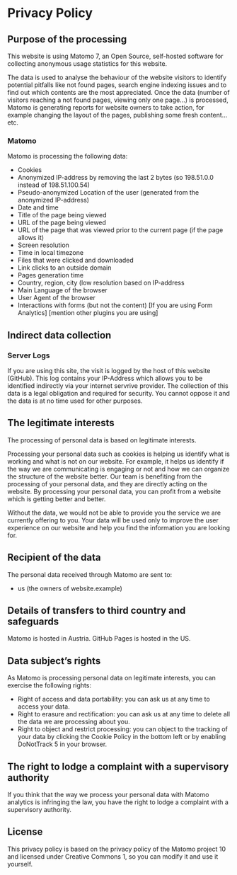 # Privacy Policy

## Purpose of the processing

This website is using Matomo 7, an Open Source, self-hosted software for collecting anonymous usage statistics for this website.

The data is used to analyse the behaviour of the website visitors to identify potential pitfalls like not found pages, search engine indexing issues and to find out which contents are the most appreciated. Once the data (number of visitors reaching a not found pages, viewing only one page…) is processed, Matomo is generating reports for website owners to take action, for example changing the layout of the pages, publishing some fresh content… etc.

### Matomo

Matomo is processing the following data:

- Cookies
- Anonymized IP-address by removing the last 2 bytes (so 198.51.0.0 instead of 198.51.100.54)
- Pseudo-anonymized Location of the user (generated from the anonymized IP-address)
- Date and time
- Title of the page being viewed
- URL of the page being viewed
- URL of the page that was viewed prior to the current page (if the page allows it)
- Screen resolution
- Time in local timezone
- Files that were clicked and downloaded
- Link clicks to an outside domain
- Pages generation time
- Country, region, city (low resolution based on IP-address
- Main Language of the browser
- User Agent of the browser
- Interactions with forms (but not the content) [If you are using Form Analytics]
[mention other plugins you are using]

## Indirect data collection

### Server Logs

If you are using this site, the visit is logged by the host of this website (GitHub). This log contains your IP-Address which allows you to be identified indirectly via your internet servrive provider. The collection of this data is a legal obligation and required for security. You cannot oppose it and the data is at no time used for other purposes.

## The legitimate interests

The processing of personal data is based on legitimate interests.

Processing your personal data such as cookies is helping us identify what is working and what is not on our website. For example, it helps us identify if the way we are communicating is engaging or not and how we can organize the structure of the website better. Our team is benefiting from the processing of your personal data, and they are directly acting on the website. By processing your personal data, you can profit from a website which is getting better and better.

Without the data, we would not be able to provide you the service we are currently offering to you. Your data will be used only to improve the user experience on our website and help you find the information you are looking for.

## Recipient of the data

The personal data received through Matomo are sent to:

- us (the owners of website.example)

## Details of transfers to third country and safeguards

Matomo is hosted in Austria. GitHub Pages is hosted in the US.

## Data subject’s rights

As Matomo is processing personal data on legitimate interests, you can exercise the following rights:

- Right of access and data portability: you can ask us at any time to access your data.
- Right to erasure and rectification: you can ask us at any time to delete all the data we are processing about you.
- Right to object and restrict processing: you can object to the tracking of your data by clicking the Cookie Policy in the bottom left or by enabling DoNotTrack 5 in your browser.

## The right to lodge a complaint with a supervisory authority

If you think that the way we process your personal data with Matomo analytics is infringing the law, you have the right to lodge a complaint with a supervisory authority.

## License

This privacy policy is based on the privacy policy of the Matomo project 10 and licensed under Creative Commons 1, so you can modify it and use it yourself.
